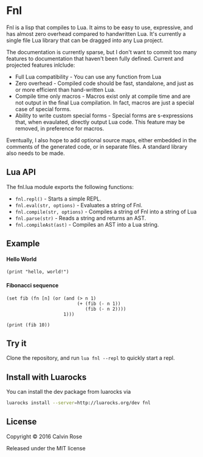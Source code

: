 # Fnl

Fnl is a lisp that compiles to Lua. It aims to be easy to use, expressive, and has almost
zero overhead compared to handwritten Lua. It's currently a single file Lua library that can
be dragged into any Lua project.

The documentation is currently sparse, but I don't want to commit too many features to documentation
that haven't been fully defined. Current and projected features inlclude:

* Full Lua compatibility - You can use any function from Lua
* Zero overhead - Compiled code should be fast, standalone, and just as or more efficient than hand-written Lua.
* Compile time only macros - Macros exist only at compile time and are not output in the final Lua compilation. In fact,
  macros are just a special case of special forms.
* Ability to write custom special forms - Special forms are s-expressions that, when evaulated, directly output Lua code.    This feature may be removed, in preference for macros.

Eventually, I also hope to add optional source maps, either embedded in the comments of the generated code, or in separate files. A standard library also needs to be made.

## Lua API

The fnl.lua module exports the following functions:

* `fnl.repl()` - Starts a simple REPL.
* `fnl.eval(str, options)` - Evaluates a string of Fnl.
* `fnl.compile(str, options)` - Compiles a string of Fnl into a string of Lua
* `fnl.parse(str)` - Reads a string and returns an AST.
* `fnl.compileAst(ast)` - Compiles an AST into a Lua string.

## Example

#### Hello World
```
(print "hello, world!")
```

#### Fibonacci sequence
```
(set fib (fn [n] (or (and (> n 1)
                          (+ (fib (- n 1))
                             (fib (- n 2))))
                     1)))

(print (fib 10))
```

## Try it

Clone the repository, and run `lua fnl --repl` to quickly start a repl.

## Install with Luarocks

You can install the dev package from luarocks via
```sh
luarocks install --server=http://luarocks.org/dev fnl
```

## License

Copyright © 2016 Calvin Rose

Released under the MIT license
